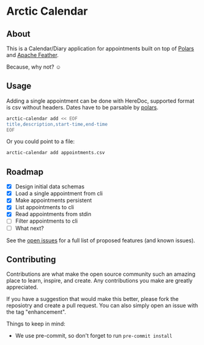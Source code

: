 # Arctic Calendar

## About

This is a Calendar/Diary application for appointments
built on top of [Polars][polars] and [Apache Feather][apache-feather].

Because, why not? :relaxed:

## Usage

Adding a single appointment can be done with HereDoc, supported format is csv
without headers. Dates have to be parsable by [polars][polars].

```sh
arctic-calendar add << EOF
title,description,start-time,end-time
EOF
```

Or you could point to a file:

```sh
arctic-calendar add appointments.csv
```

## Roadmap

- [x] Design initial data schemas
- [x] Load a single appointment from cli
- [x] Make appointments persistent
- [x] List appointments to cli
- [x] Read appointments from stdin
- [ ] Filter appointments to cli
- [ ] What next?

See the [open issues][open-issues] for a full list of
proposed features (and known issues).

## Contributing

Contributions are what make the open source community such an amazing place
to learn, inspire, and create.
Any contributions you make are greatly appreciated.

If you have a suggestion that would make this better, please fork
the reposiotry and create a pull request. You can also simply open
an issue with the tag "enhancement".

Things to keep in mind:

- We use pre-commit, so don't forget to run `pre-commit install`

[apache-feather]: https://arrow.apache.org/docs/python/feather.html
[open-issues]: https://github.com/othneildrew/Best-README-Template/issues
[polars]: https://pola.rs/
